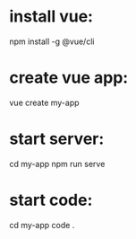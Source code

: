 # install vue:
npm install -g @vue/cli

# create vue app:
vue create my-app

# start server:
cd my-app
npm run serve

# start code:
cd my-app
code .